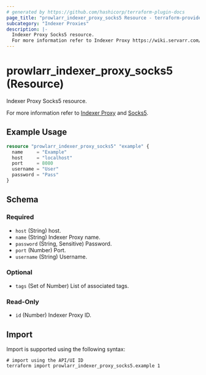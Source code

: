 ```yaml
---
# generated by https://github.com/hashicorp/terraform-plugin-docs
page_title: "prowlarr_indexer_proxy_socks5 Resource - terraform-provider-prowlarr"
subcategory: "Indexer Proxies"
description: |-
  Indexer Proxy Socks5 resource.
  For more information refer to Indexer Proxy https://wiki.servarr.com/prowlarr/settings#indexer-proxies and Socks5 https://wiki.servarr.com/prowlarr/supported#socks5.
---
```


# prowlarr_indexer_proxy_socks5 (Resource)

<!-- subcategory:Indexer Proxies -->Indexer Proxy Socks5 resource.
For more information refer to [Indexer Proxy](https://wiki.servarr.com/prowlarr/settings#indexer-proxies) and [Socks5](https://wiki.servarr.com/prowlarr/supported#socks5).

## Example Usage

```terraform
resource "prowlarr_indexer_proxy_socks5" "example" {
  name     = "Example"
  host     = "localhost"
  port     = 8080
  username = "User"
  password = "Pass"
}
```

<!-- schema generated by tfplugindocs -->
## Schema

### Required

- `host` (String) host.
- `name` (String) Indexer Proxy name.
- `password` (String, Sensitive) Password.
- `port` (Number) Port.
- `username` (String) Username.

### Optional

- `tags` (Set of Number) List of associated tags.

### Read-Only

- `id` (Number) Indexer Proxy ID.

## Import

Import is supported using the following syntax:

```shell
# import using the API/UI ID
terraform import prowlarr_indexer_proxy_socks5.example 1
```
